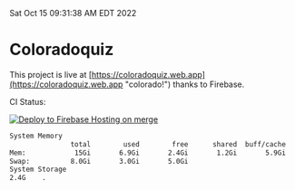 Sat Oct 15 09:31:38 AM EDT 2022

# Coloradoquiz


This project is live at [https://coloradoquiz.web.app](https://coloradoquiz.web.app "colorado!") thanks to Firebase.

CI Status: 

[![Deploy to Firebase Hosting on merge](https://github.com/teamkushal/coloradoquiz/actions/workflows/firebase-hosting-merge.yml/badge.svg)](https://github.com/teamkushal/coloradoquiz/actions/workflows/firebase-hosting-merge.yml)

```bash
System Memory
               total        used        free      shared  buff/cache   available
Mem:            15Gi       6.9Gi       2.4Gi       1.2Gi       5.9Gi       6.8Gi
Swap:          8.0Gi       3.0Gi       5.0Gi
System Storage
2.4G	.
```
```bash
